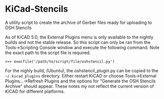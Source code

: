 # KiCad-Stencils
A utility script to create the archive of Gerber files ready for uploading to OSH Stencils

As of KiCAD 5.0, the External Plugins menu is only available to the nightly builds and not the stable release. So this script can only be ran from the Tools->Scripting Console window and execute the following command. Note the exact path to the script file is required.

`>>> execfile('/path/to/script/file/oshstencil.py')`

For the nighly build, (Ubuntu), the oshstencil_plugin.py can be copied to the` ~/.kicad_plugins` directory. Either restart KiCAD or choose Tools->External Plugins...->Refresh Plugins and the options for "Generate the OSH Stencils Archive" should appear.
These notes my not reflect the current version of KiCAD for different platforms.


